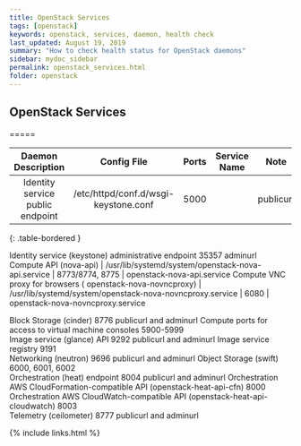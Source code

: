```yaml
---
title: OpenStack Services
tags: [openstack]
keywords: openstack, services, daemon, health check
last_updated: August 19, 2019
summary: "How to check health status for OpenStack daemons"
sidebar: mydoc_sidebar
permalink: openstack_services.html
folder: openstack
---
```



## OpenStack Services
=====

Daemon Description | Config File | Ports | Service Name | Note  
:------:|:------:|:------:|:------:|:------:  
Identity service public endpoint | /etc/httpd/conf.d/wsgi-keystone.conf | 5000 | | publicurl  
{: .table-bordered }


Identity service (keystone) administrative endpoint 	35357 	adminurl
Compute API (nova-api) | /usr/lib/systemd/system/openstack-nova-api.service | 8773/8774, 8775 | openstack-nova-api.service
Compute VNC proxy for browsers ( openstack-nova-novncproxy) | /usr/lib/systemd/system/openstack-nova-novncproxy.service | 6080 | openstack-nova-novncproxy.service

Block Storage (cinder) 	8776 	publicurl and adminurl
Compute ports for access to virtual machine consoles 	5900-5999 	
Image service (glance) API 	9292 	publicurl and adminurl
Image service registry 	9191 	
Networking (neutron) 	9696 	publicurl and adminurl
Object Storage (swift) 	6000, 6001, 6002 	
Orchestration (heat) endpoint 	8004 	publicurl and adminurl
Orchestration AWS CloudFormation-compatible API (openstack-heat-api-cfn) 	8000 	
Orchestration AWS CloudWatch-compatible API (openstack-heat-api-cloudwatch) 	8003 	
Telemetry (ceilometer) 	8777 	publicurl and adminurl

{% include links.html %}
